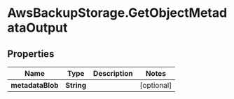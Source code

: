 # AwsBackupStorage.GetObjectMetadataOutput

## Properties

Name | Type | Description | Notes
------------ | ------------- | ------------- | -------------
**metadataBlob** | **String** |  | [optional] 


